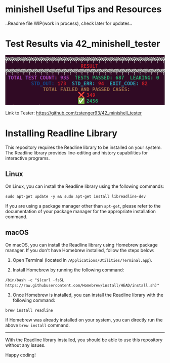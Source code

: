 # minishell Useful Tips and Resources

..Readme file WIP(work in process), check later for updates..

# Test Results via 42_minishell_tester

![Results of the Minishell Tester](minishell_testresult.png)

Link to Tester: https://github.com/zstenger93/42_minishell_tester

# 

# Installing Readline Library

This repository requires the Readline library to be installed on your system. The Readline library provides line-editing and history capabilities for interactive programs.

## Linux

On Linux, you can install the Readline library using the following commands:

`sudo apt-get update -y && sudo apt-get install libreadline-dev`


If you are using a package manager other than `apt-get`, please refer to the documentation of your package manager for the appropriate installation command.

## macOS

On macOS, you can install the Readline library using Homebrew package manager. If you don't have Homebrew installed, follow the steps below:

1. Open Terminal (located in `/Applications/Utilities/Terminal.app`).

2. Install Homebrew by running the following command:


`/bin/bash -c "$(curl -fsSL https://raw.githubusercontent.com/Homebrew/install/HEAD/install.sh)"`

3. Once Homebrew is installed, you can install the Readline library with the following command:

`brew install readline`


If Homebrew was already installed on your system, you can directly run the above `brew install` command.

---

With the Readline library installed, you should be able to use this repository without any issues. 

Happy coding!
